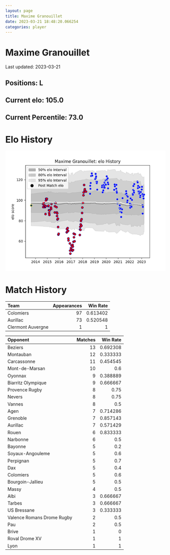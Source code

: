 ```yaml
---  
layout: page  
title: Maxime Granouillet  
date: 2023-03-21 18:48:20.066254  
categories: player  
---
```

# Maxime Granouillet


Last updated: 2023-03-21
## Positions: L

## Current elo: 105.0

## Current Percentile: 73.0

# Elo History


![elo history](history_MaximeGranouillet.png)
# Match History


| Team              |   Appearances |   Win Rate |
|:------------------|--------------:|-----------:|
| Colomiers         |            97 |   0.613402 |
| Aurillac          |            73 |   0.520548 |
| Clermont Auvergne |             1 |   1        |

| Opponent                   |   Matches |   Win Rate |
|:---------------------------|----------:|-----------:|
| Beziers                    |        13 |   0.692308 |
| Montauban                  |        12 |   0.333333 |
| Carcassonne                |        11 |   0.454545 |
| Mont-de-Marsan             |        10 |   0.6      |
| Oyonnax                    |         9 |   0.388889 |
| Biarritz Olympique         |         9 |   0.666667 |
| Provence Rugby             |         8 |   0.75     |
| Nevers                     |         8 |   0.75     |
| Vannes                     |         8 |   0.5      |
| Agen                       |         7 |   0.714286 |
| Grenoble                   |         7 |   0.857143 |
| Aurillac                   |         7 |   0.571429 |
| Rouen                      |         6 |   0.833333 |
| Narbonne                   |         6 |   0.5      |
| Bayonne                    |         5 |   0.2      |
| Soyaux-Angouleme           |         5 |   0.6      |
| Perpignan                  |         5 |   0.7      |
| Dax                        |         5 |   0.4      |
| Colomiers                  |         5 |   0.6      |
| Bourgoin-Jallieu           |         5 |   0.5      |
| Massy                      |         4 |   0.5      |
| Albi                       |         3 |   0.666667 |
| Tarbes                     |         3 |   0.666667 |
| US Bressane                |         3 |   0.333333 |
| Valence Romans Drome Rugby |         2 |   0.5      |
| Pau                        |         2 |   0.5      |
| Brive                      |         1 |   0        |
| Roval Drome XV             |         1 |   1        |
| Lyon                       |         1 |   1        |
